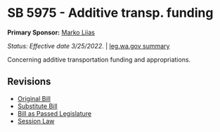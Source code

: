 # SB 5975 - Additive transp. funding
**Primary Sponsor:** [Marko Liias](/person/leg/marko.liias.md)

*Status: Effective date 3/25/2022.* | [leg.wa.gov summary](https://app.leg.wa.gov/billsummary?BillNumber=5975&Year=2021)

Concerning additive transportation funding and appropriations.

## Revisions
* [Original Bill](1/)
* [Substitute Bill](S/)
* [Bill as Passed Legislature](S.PL/)
* [Session Law](S.SL/)